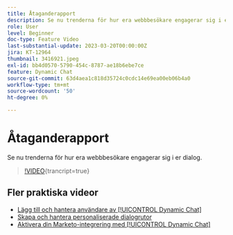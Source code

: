 ```yaml
---
title: Åtaganderapport
description: Se nu trenderna för hur era webbbesökare engagerar sig i er dialog.
role: User
level: Beginner
doc-type: Feature Video
last-substantial-update: 2023-03-20T00:00:00Z
jira: KT-12964
thumbnail: 3416921.jpeg
exl-id: bb4d0570-5790-454c-8787-ae18b6ebe7ce
feature: Dynamic Chat
source-git-commit: 63d4aea1c818d35724c0cdc14e69ea00eb06b4a0
workflow-type: tm+mt
source-wordcount: '50'
ht-degree: 0%

---
```


# Åtaganderapport

Se nu trenderna för hur era webbbesökare engagerar sig i er dialog.

>[!VIDEO](https://video.tv.adobe.com/v/3416921/?quality=12&learn=on){trancript=true}

## Fler praktiska videor

* [Lägg till och hantera användare av [!UICONTROL Dynamic Chat]](user-management.md)
* [Skapa och hantera personaliserade dialogrutor](dialogue-management.md)
* [Aktivera din Marketo-integrering med [!UICONTROL Dynamic Chat]](marketo-integration.md)
